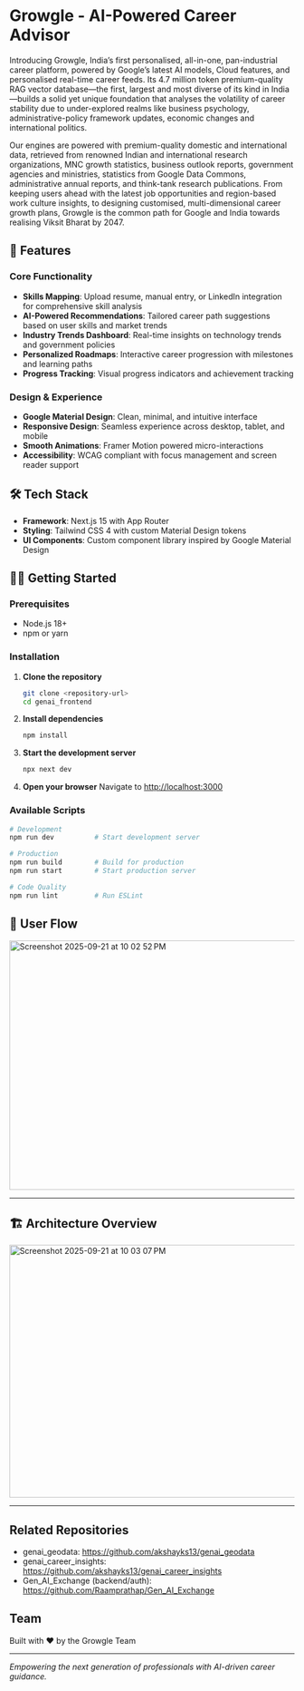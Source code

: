 # Growgle - AI-Powered Career Advisor

Introducing Growgle, India’s first personalised, all-in-one, pan-industrial career platform, powered by Google’s latest AI models, Cloud features, and personalised real-time career feeds. Its 4.7 million token premium-quality RAG vector database—the first, largest and most diverse of its kind in India—builds a solid yet unique foundation that analyses the volatility of career stability due to under-explored realms like business psychology, administrative-policy framework updates, economic changes and international politics.

Our engines are powered with premium-quality domestic and international data, retrieved from renowned Indian and international research organizations, MNC growth statistics, business outlook reports, government agencies and ministries, statistics from Google Data Commons, administrative annual reports, and think-tank research publications. From keeping users ahead with the latest job opportunities and region-based work culture insights, to designing customised, multi-dimensional career growth plans, Growgle is the common path for Google and India towards realising Viksit Bharat by 2047.

## 🚀 Features

### Core Functionality
- **Skills Mapping**: Upload resume, manual entry, or LinkedIn integration for comprehensive skill analysis
- **AI-Powered Recommendations**: Tailored career path suggestions based on user skills and market trends
- **Industry Trends Dashboard**: Real-time insights on technology trends and government policies
- **Personalized Roadmaps**: Interactive career progression with milestones and learning paths
- **Progress Tracking**: Visual progress indicators and achievement tracking

### Design & Experience
- **Google Material Design**: Clean, minimal, and intuitive interface
- **Responsive Design**: Seamless experience across desktop, tablet, and mobile
- **Smooth Animations**: Framer Motion powered micro-interactions
- **Accessibility**: WCAG compliant with focus management and screen reader support

## 🛠 Tech Stack

- **Framework**: Next.js 15 with App Router
- **Styling**: Tailwind CSS 4 with custom Material Design tokens
- **UI Components**: Custom component library inspired by Google Material Design

## 🏃‍♂️ Getting Started

### Prerequisites
- Node.js 18+ 
- npm or yarn

### Installation

1. **Clone the repository**
   ```bash
   git clone <repository-url>
   cd genai_frontend
   ```

2. **Install dependencies**
   ```bash
   npm install
   ```

3. **Start the development server**
   ```bash
   npx next dev
   ```

4. **Open your browser**
   Navigate to [http://localhost:3000](http://localhost:3000)


### Available Scripts

```bash
# Development
npm run dev          # Start development server

# Production
npm run build        # Build for production
npm run start        # Start production server

# Code Quality
npm run lint         # Run ESLint
```

## 🧭 User Flow

<img width="914" height="440" alt="Screenshot 2025-09-21 at 10 02 52 PM" src="https://github.com/user-attachments/assets/98a66499-5f9f-4f34-b7ca-0a22da8d5e2c" />

---

## 🏗 Architecture Overview

<img width="898" height="446" alt="Screenshot 2025-09-21 at 10 03 07 PM" src="https://github.com/user-attachments/assets/5d289363-79b9-44fc-b064-0e956aaed598" />

---

## Related Repositories

- genai_geodata: https://github.com/akshayks13/genai_geodata
- genai_career_insights: https://github.com/akshayks13/genai_career_insights
- Gen_AI_Exchange (backend/auth): https://github.com/Raamprathap/Gen_AI_Exchange

## Team

Built with ❤️ by the Growgle Team

---

*Empowering the next generation of professionals with AI-driven career guidance.*
